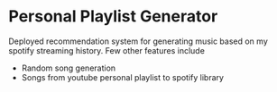 # Personal Playlist Generator
Deployed recommendation system for generating music based on my spotify streaming history. Few other features include 
- Random song generation
- Songs from youtube personal playlist to spotify library
